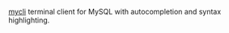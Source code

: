 
[mycli](https://github.com/dbcli/mycli)
terminal client for MySQL with autocompletion and syntax highlighting.
